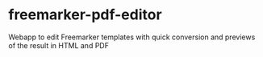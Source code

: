 freemarker-pdf-editor
=====================

Webapp to edit Freemarker templates with quick conversion and previews of the result in HTML and PDF
